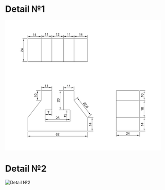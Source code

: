 # Detail №1

![Detail №1](https://github.com/OleksandrMarkov/getting-started-with-AutoCAD/blob/main/Detail1.jpg)

# Detail №2

![Detail №2](https://github.com/OleksandrMarkov/getting-started-with-AutoCAD/blob/main/Detail2.png)
